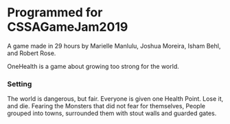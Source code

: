 # Programmed for CSSAGameJam2019
A game made in 29 hours by Marielle Manlulu, Joshua Moreira, Isham Behl, and Robert Rose.

<workingTitle>OneHealth is a game about growing too strong for the world.

### Setting
The world is dangerous, but fair. Everyone is given one Health Point. Lose it, and die. Fearing the Monsters that did not fear for themselves, People grouped into towns, surrounded them with stout walls and guarded gates. 
